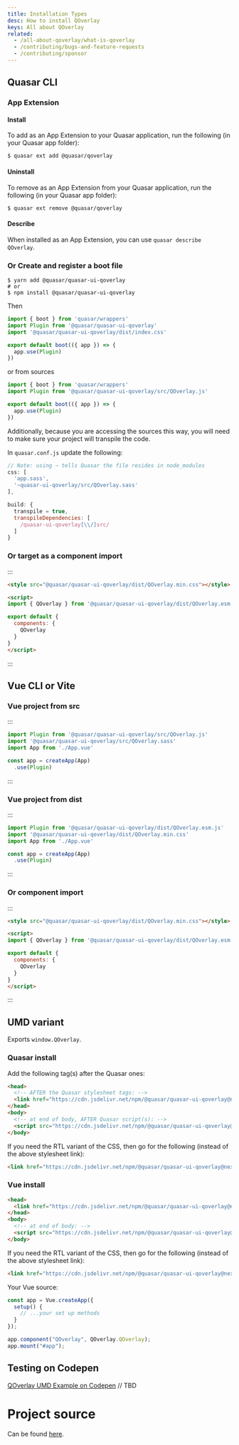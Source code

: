 ```yaml
---
title: Installation Types
desc: How to install QOverlay
keys: All about QOverlay
related:
  - /all-about-qoverlay/what-is-qoverlay
  - /contributing/bugs-and-feature-requests
  - /contributing/sponsor
---
```

## Quasar CLI

### App Extension

#### Install

To add as an App Extension to your Quasar application, run the following (in your Quasar app folder):
```
$ quasar ext add @quasar/qoverlay
```

#### Uninstall

To remove as an App Extension from your Quasar application, run the following (in your Quasar app folder):
```
$ quasar ext remove @quasar/qoverlay
```

#### Describe
When installed as an App Extension, you can use `quasar describe QOverlay`.


### Or Create and register a boot file

```
$ yarn add @quasar/quasar-ui-qoverlay
# or
$ npm install @quasar/quasar-ui-qoverlay
```

Then

```js
import { boot } from 'quasar/wrappers'
import Plugin from '@quasar/quasar-ui-qoverlay'
import '@quasar/quasar-ui-qoverlay/dist/index.css'

export default boot(({ app }) => {
  app.use(Plugin)
})
```

or from sources

```js
import { boot } from 'quasar/wrappers'
import Plugin from '@quasar/quasar-ui-qoverlay/src/QOverlay.js'

export default boot(({ app }) => {
  app.use(Plugin)
})
```

Additionally, because you are accessing the sources this way, you will need to make sure your project will transpile the code.

In `quasar.conf.js` update the following:
```js
// Note: using ~ tells Quasar the file resides in node_modules
css: [
  'app.sass',
  '~quasar-ui-qoverlay/src/QOverlay.sass'
],

build: {
  transpile = true,
  transpileDependencies: [
    /quasar-ui-qoverlay[\\/]src/
  ]
}
```

### Or target as a component import

:::
```html
<style src="@quasar/quasar-ui-qoverlay/dist/QOverlay.min.css"></style>

<script>
import { QOverlay } from '@quasar/quasar-ui-qoverlay/dist/QOverlay.esm.js'

export default {
  components: {
    QOverlay
  }
}
</script>
```
:::

## Vue CLI or Vite
### Vue project from src

:::
```js
import Plugin from '@quasar/quasar-ui-qoverlay/src/QOverlay.js'
import '@quasar/quasar-ui-qoverlay/src/QOverlay.sass'
import App from './App.vue'

const app = createApp(App)
  .use(Plugin)
```
:::

### Vue project from dist

:::
```js
import Plugin from '@quasar/quasar-ui-qoverlay/dist/QOverlay.esm.js'
import '@quasar/quasar-ui-qoverlay/dist/QOverlay.min.css'
import App from './App.vue'

const app = createApp(App)
  .use(Plugin)
```
:::

### Or component import

:::
```html
<style src="@quasar/quasar-ui-qoverlay/dist/QOverlay.min.css"></style>

<script>
import { QOverlay } from '@quasar/quasar-ui-qoverlay/dist/QOverlay.esm.js'

export default {
  components: {
    QOverlay
  }
}
</script>
```
:::

## UMD variant

Exports `window.QOverlay`.

### Quasar install

Add the following tag(s) after the Quasar ones:

```html
<head>
  <!-- AFTER the Quasar stylesheet tags: -->
  <link href="https://cdn.jsdelivr.net/npm/@quasar/quasar-ui-qoverlay@next/dist/QOverlay.min.css" rel="stylesheet" type="text/css">
</head>
<body>
  <!-- at end of body, AFTER Quasar script(s): -->
  <script src="https://cdn.jsdelivr.net/npm/@quasar/quasar-ui-qoverlay@next/dist/QOverlay.umd.min.js"></script>
</body>
```
If you need the RTL variant of the CSS, then go for the following (instead of the above stylesheet link):
```html
<link href="https://cdn.jsdelivr.net/npm/@quasar/quasar-ui-qoverlay@next/dist/QOverlay.rtl.min.css" rel="stylesheet" type="text/css">
```

### Vue install

```html
<head>
  <link href="https://cdn.jsdelivr.net/npm/@quasar/quasar-ui-qoverlay@next/dist/QOverlay.min.css" rel="stylesheet" type="text/css">
</head>
<body>
  <!-- at end of body: -->
  <script src="https://cdn.jsdelivr.net/npm/@quasar/quasar-ui-qoverlay@next/dist/QOverlay.umd.min.js"></script>
</body>
```
If you need the RTL variant of the CSS, then go for the following (instead of the above stylesheet link):
```html
<link href="https://cdn.jsdelivr.net/npm/@quasar/quasar-ui-qoverlay@next/dist/QOverlay.rtl.min.css" rel="stylesheet" type="text/css">
```

Your Vue source:
```js
const app = Vue.createApp({
  setup() {
    // ...your set up methods
  }
});

app.component("QOverlay", QOverlay.QOverlay);
app.mount("#app");
```


## Testing on Codepen
[QOverlay UMD Example on Codepen](https://codepen.io/Hawkeye64/pen/ZEemBjm) // TBD

# Project source
Can be found [here](https://github.com/quasarframework/quasar-ui-qoverlay/tree/next).
